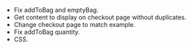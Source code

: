 - Fix addToBag and emptyBag.
- Get content to display on checkout page without duplicates.
- Change checkout page to match example.
- Fix addToBag quantity.
- CSS.
